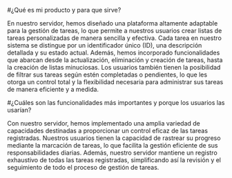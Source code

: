 #¿Qué es mi producto y para que sirve?

En nuestro servidor, hemos diseñado una plataforma altamente adaptable para la gestión de tareas, lo que permite a nuestros usuarios crear listas de tareas personalizadas de manera sencilla y efectiva. Cada tarea en nuestro sistema se distingue por un identificador único (ID), una descripción detallada y su estado actual. Además, hemos incorporado funcionalidades que abarcan desde la actualización, eliminación y creación de tareas, hasta la creación de listas minuciosas. Los usuarios también tienen la posibilidad de filtrar sus tareas según estén completadas o pendientes, lo que les otorga un control total y la flexibilidad necesaria para administrar sus tareas de manera eficiente y a medida.

#¿Cuáles son las funcionalidades más importantes y porque los usuarios las usarían?

Con nuestro servidor, hemos implementado una amplia variedad de capacidades destinadas a proporcionar un control eficaz de las tareas registradas. Nuestros usuarios tienen la capacidad de rastrear su progreso mediante la marcación de tareas, lo que facilita la gestión eficiente de sus responsabilidades diarias. Además, nuestro servidor mantiene un registro exhaustivo de todas las tareas registradas, simplificando así la revisión y el seguimiento de todo el proceso de gestión de tareas.